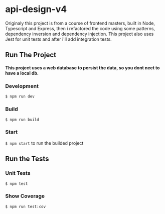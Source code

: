 # api-design-v4

Originaly this project is from a course of frontend masters, built in Node, Typescript and Express, then i refactored the code using some patterns, dependency inversion and dependency injection. This project also uses Jest for unit tests and after i'll add integration tests.

## Run The Project

#### This project uses a web database to persist the data, so you dont neet to have a local db.

### Development

`$ npm run dev`

### Build

`$ npm run build`

### Start

`$ npm start` to run the builded project

## Run the Tests

### Unit Tests

`$ npm test`

### Show Coverage

`$ npm run test:cov`
